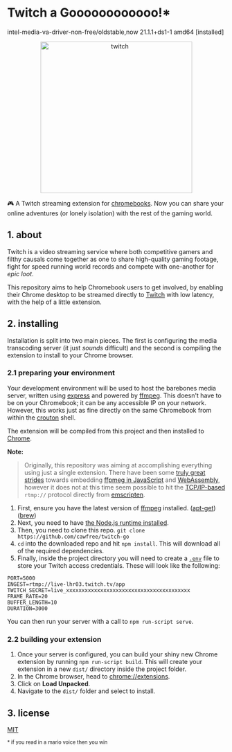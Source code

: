 # Twitch a Goooooooooooo!*
intel-media-va-driver-non-free/oldstable,now 21.1.1+ds1-1 amd64 [installed]
<p align="center">
  <a href="https://www.twitch.tv">
    <img height="350" src="assets/demo.jpg" alt="twitch"/>
  </a>
</p>

🎮 A Twitch streaming extension for [chromebooks](https://www.google.com/intl/en_uk/chromebook/shop/?gclid=Cj0KCQjwybD0BRDyARIsACyS8muo3qfeKIJWHwOoFbmLGwCfeMXNERYLXMupIJj7iA9Y2lbPjjP-ndUaAsDjEALw_wcB&gclsrc=aw.ds). Now you can share your online adventures (or lonely isolation) with the rest of the gaming world.

## 1. about

Twitch is a video streaming service where both competitive gamers and filthy causals come together as one to share high-quality gaming footage, fight for speed running world records and compete with one-another for _epic loot_.

This repository aims to help Chromebook users to get involved, by enabling their Chrome desktop to be streamed directly to [Twitch](https://www.twitch.tv/) with low latency, with the help of a little extension.

## 2. installing

Installation is split into two main pieces. The first is configuring the media transcoding server (it just _sounds_ difficult) and the second is compiling the extension to install to your Chrome browser.

### 2.1 preparing your environment

Your development environment will be used to host the barebones media server, written using [express](https://github.com/expressjs/express) and powered by [ffmpeg](https://github.com/FFmpeg/FFmpeg). This doesn't have to be on your Chromebook; it can be any accessible IP on your network. However, this works just as fine directly on the same Chromebook from within the [crouton](https://ubuntu.com/tutorials/install-ubuntu-on-chromebook) shell.

The extension will be compiled from this project and then installed to [Chrome](https://www.google.com/chrome/).

**Note:**

> Originally, this repository was aiming at accomplishing everything using just a single extension. There have been some [truly great strides](https://github.com/ffmpegjs/ffmpeg.js/) towards embedding [ffpmeg in JavaScript](https://itnext.io/build-ffmpeg-webassembly-version-ffmpeg-js-part-5-ffmpeg-js-v0-3-pre-js-and-live-streaming-c1498939a74c) and [WebAssembly](https://webassembly.org/), however it does not at this time seem possible to hit the [TCP/IP-based](https://en.wikipedia.org/wiki/Real-Time_Messaging_Protocol) `rtmp://` protocol directly from [emscripten](https://emscripten.org/).

  1. First, ensure you have the latest version of [ffmpeg](http://ffmpeg.org/download.html) installed.
     ([apt-get](https://tecadmin.net/install-ffmpeg-on-linux/)) ([brew](https://formulae.brew.sh/formula/ffmpeg))
  2. Next, you need to have [the Node.js runtime installed](https://nodejs.org/en/download/).
  3. Then, you need to clone this repo.
     `git clone https://github.com/cawfree/twitch-go`
  4. `cd` into the downloaded repo and hit `npm install`. This will download all of the required dependencies.
  5. Finally, inside the project directory you will need to create a [`.env`](https://www.npmjs.com/package/dotenv) file to store your Twitch access credentials. These will look like the following:

```env
PORT=5000
INGEST=rtmp://live-lhr03.twitch.tv/app
TWITCH_SECRET=live_xxxxxxxxxxxxxxxxxxxxxxxxxxxxxxxxxxxxxxxx
FRAME_RATE=20
BUFFER_LENGTH=10
DURATION=3000
```

You can then run your server with a call to `npm run-script serve`. 

### 2.2 building  your extension

  1. Once your server is configured, you can build your shiny new Chrome extension by running `npm run-script build`. This will create your extension in a new `dist/` directory inside the project folder.
  2. In the Chrome browser, head to [chrome://extensions](chrome://extensions).
  3. Click on **Load Unpacked**.
  4. Navigate to the `dist/` folder and select to install.

## 3. license
[MIT](https://opensource.org/licenses/MIT)

<sub>
* if you read in a mario voice then you win
</sub>

